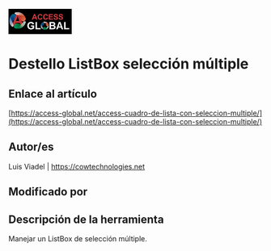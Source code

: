 ﻿![Access-global](/blob/main/Images/Logo1.png)
# Destello ListBox selección múltiple
## Enlace al artículo
[https://access-global.net/access-cuadro-de-lista-con-seleccion-multiple/](https://access-global.net/access-cuadro-de-lista-con-seleccion-multiple/)
## Autor/es
Luis Viadel | https://cowtechnologies.net
## Modificado por

## Descripción de la herramienta
Manejar un ListBox de selección múltiple.


